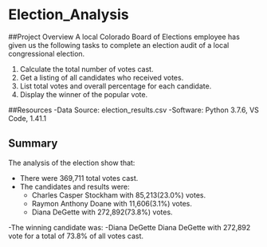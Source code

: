  # Election_Analysis



##Project Overview
A local Colorado Board of Elections employee has given us the following tasks to complete an election audit of a local congressional election.

1. Calculate the total number of votes cast.
2. Get a listing of all candidates who received votes.
3. List total votes and overall percentage for each candidate.
4. Display the winner of the popular vote.

##Resources
-Data Source: election_results.csv
-Software: Python 3.7.6, VS Code, 1.41.1

## Summary
The analysis of the election show that:
- There were 369,711 total votes cast.
- The candidates and results were:
    - Charles Casper Stockham with 85,213(23.0%) votes.
    - Raymon Anthony Doane with 11,606(3.1%) votes.
    - Diana DeGette with 272,892(73.8%) votes.
    
 -The winning candidate was:
    -Diana DeGette Diana DeGette with 272,892 vote for a total of 73.8% of all votes cast.
